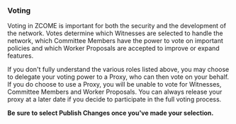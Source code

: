 ### Voting

Voting in ZCOME is important for both the security and the development of the network. Votes determine which Witnesses are selected to handle the network, which Committee Members have the power to vote on important policies and which Worker Proposals are accepted to improve or expand features.

If you don't fully understand the various roles listed above, you may choose to delegate your voting power to a Proxy, who can then vote on your behalf. If you do choose to use a Proxy, you will be unable to vote for Witnesses, Committee Members and Worker Proposals. You can always release your proxy at a later date if you decide to participate in the full voting process.

**Be sure to select Publish Changes once you've made your selection.**
